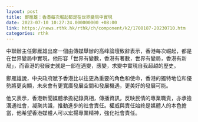 ```yaml
---
layout: post
title: 鄭雁雄：香港每次崛起都是在世界變局中實現
date: 2023-07-10 10:27:24.000000000 +08:00
link: https://news.rthk.hk/rthk/ch/component/k2/1708187-20230710.htm
categories: rthk
---
```


中聯辦主任鄭雁雄出席一個由傳媒舉辦的高峰論壇致辭表示，香港每次崛起，都是在世界變局中實現，他形容「世界有變數，香港有著數，世界有變局，香港有新局」，而香港的發展史就是一部在適變，應變，求變中實現自我超越的歷史。

鄭雁雄說，中央政府賦予香港比以往更為重要的角色和使命，香港的獨特地位和優勢將更突顯，未來會有更寬廣發展空間和發展機遇，更美好的發展可能。

他又表示，香港新聞媒體承擔紀錄真相，傳播資訊，反映民情的專業職責，亦承擔溝通社會，凝聚共識，推動進步的社會責任。權威與責任始終是媒體人的本色擔當，他希望香港媒體人可以宏揚專業精神，強化社會責任。
